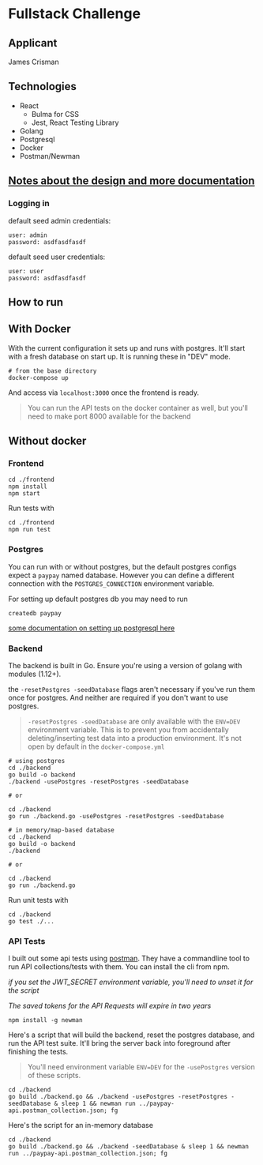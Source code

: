 # Fullstack Challenge

## Applicant

James Crisman

## Technologies

- React
  - Bulma for CSS
  - Jest, React Testing Library
- Golang
- Postgresql
- Docker
- Postman/Newman

## [Notes about the design and more documentation](./DESIGN.md)

### Logging in

default seed admin credentials:
```
user: admin
password: asdfasdfasdf
```
default seed user credentials:
```
user: user
password: asdfasdfasdf
```

## How to run

## With Docker

With the current configuration it sets up and runs with postgres. It'll start with a fresh database on start up. It is running these in "DEV" mode.

```
# from the base directory
docker-compose up
```

And access via `localhost:3000` once the frontend is ready.

> You can run the API tests on the docker container as well, but you'll need to make port 8000 available for the backend

## Without docker

### Frontend

```
cd ./frontend
npm install
npm start
```

Run tests with
```
cd ./frontend
npm run test
```

### Postgres

You can run with or without postgres, but the default postgres configs expect a `paypay` named database. However you can define a different connection with the `POSTGRES_CONNECTION` environment variable.

For setting up default postgres db you may need to run

```
createdb paypay
```

[some documentation on setting up postgresql here](https://www.postgresql.org/docs/10/tutorial-createdb.html)

### Backend

The backend is built in Go. Ensure you're using a version of golang with modules (1.12+).

the `-resetPostgres -seedDatabase` flags aren't necessary if you've run them once for postgres. And neither are required if you don't want to use postgres.

> `-resetPostgres -seedDatabase` are only available with the `ENV=DEV` environment variable. This is to prevent you from accidentally deleting/inserting test data into a production environment. It's not open by default in the `docker-compose.yml`

```
# using postgres
cd ./backend
go build -o backend
./backend -usePostgres -resetPostgres -seedDatabase

# or

cd ./backend
go run ./backend.go -usePostgres -resetPostgres -seedDatabase
```

```
# in memory/map-based database
cd ./backend
go build -o backend
./backend

# or 

cd ./backend
go run ./backend.go
```

Run unit tests with
```
cd ./backend
go test ./...
```

### API Tests

I built out some api tests using [postman](https://www.getpostman.com/). They have a commandline tool to run API collections/tests with them. You can install the cli from npm.

*if you set the JWT_SECRET environment variable, you'll need to unset it for the script*

*The saved tokens for the API Requests will expire in two years*

```
npm install -g newman
```

Here's a script that will build the backend, reset the postgres database, and run the API test suite. It'll bring the server back into foreground after finishing the tests.

> You'll need environment variable `ENV=DEV` for the `-usePostgres` version of these scripts.

```
cd ./backend
go build ./backend.go && ./backend -usePostgres -resetPostgres -seedDatabase & sleep 1 && newman run ../paypay-api.postman_collection.json; fg
```

Here's the script for an in-memory database

```
cd ./backend
go build ./backend.go && ./backend -seedDatabase & sleep 1 && newman run ../paypay-api.postman_collection.json; fg
```